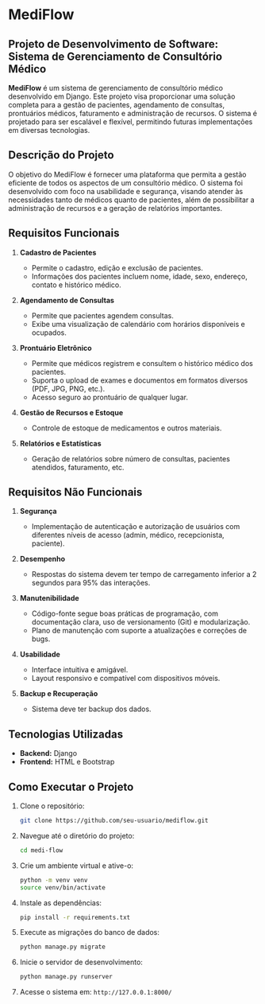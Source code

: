 # MediFlow

## Projeto de Desenvolvimento de Software: Sistema de Gerenciamento de Consultório Médico

**MediFlow** é um sistema de gerenciamento de consultório médico desenvolvido em Django. Este projeto visa proporcionar uma solução completa para a gestão de pacientes, agendamento de consultas, prontuários médicos, faturamento e administração de recursos. O sistema é projetado para ser escalável e flexível, permitindo futuras implementações em diversas tecnologias.

## Descrição do Projeto

O objetivo do MediFlow é fornecer uma plataforma que permita a gestão eficiente de todos os aspectos de um consultório médico. O sistema foi desenvolvido com foco na usabilidade e segurança, visando atender às necessidades tanto de médicos quanto de pacientes, além de possibilitar a administração de recursos e a geração de relatórios importantes.

## Requisitos Funcionais

1. **Cadastro de Pacientes**

   - Permite o cadastro, edição e exclusão de pacientes.
   - Informações dos pacientes incluem nome, idade, sexo, endereço, contato e histórico médico.

2. **Agendamento de Consultas**

   - Permite que pacientes agendem consultas.
   - Exibe uma visualização de calendário com horários disponíveis e ocupados.

3. **Prontuário Eletrônico**

   - Permite que médicos registrem e consultem o histórico médico dos pacientes.
   - Suporta o upload de exames e documentos em formatos diversos (PDF, JPG, PNG, etc.).
   - Acesso seguro ao prontuário de qualquer lugar.

4. **Gestão de Recursos e Estoque**

   - Controle de estoque de medicamentos e outros materiais.

5. **Relatórios e Estatísticas**
   - Geração de relatórios sobre número de consultas, pacientes atendidos, faturamento, etc.

## Requisitos Não Funcionais

1. **Segurança**

   - Implementação de autenticação e autorização de usuários com diferentes níveis de acesso (admin, médico, recepcionista, paciente).

2. **Desempenho**

   - Respostas do sistema devem ter tempo de carregamento inferior a 2 segundos para 95% das interações.

3. **Manutenibilidade**

   - Código-fonte segue boas práticas de programação, com documentação clara, uso de versionamento (Git) e modularização.
   - Plano de manutenção com suporte a atualizações e correções de bugs.

4. **Usabilidade**

   - Interface intuitiva e amigável.
   - Layout responsivo e compatível com dispositivos móveis.

5. **Backup e Recuperação**
   - Sistema deve ter backup dos dados.

## Tecnologias Utilizadas

- **Backend:** Django
- **Frontend:** HTML e Bootstrap

## Como Executar o Projeto

1. Clone o repositório:

   ```bash
   git clone https://github.com/seu-usuario/mediflow.git
   ```

2. Navegue até o diretório do projeto:

   ```bash
   cd medi-flow
   ```

3. Crie um ambiente virtual e ative-o:

   ```bash
   python -m venv venv
   source venv/bin/activate
   ```

4. Instale as dependências:

   ```bash
   pip install -r requirements.txt
   ```

5. Execute as migrações do banco de dados:

   ```bash
   python manage.py migrate
   ```

6. Inicie o servidor de desenvolvimento:

   ```bash
   python manage.py runserver
   ```

7. Acesse o sistema em: `http://127.0.0.1:8000/`
